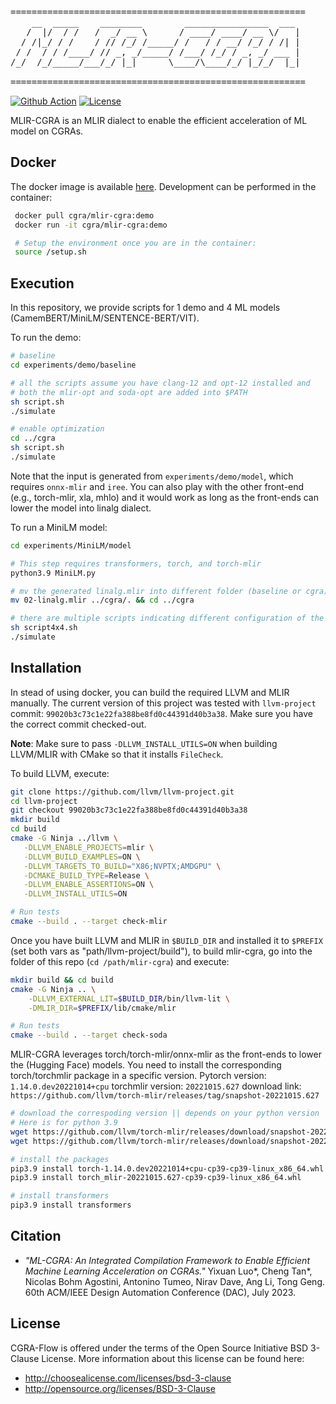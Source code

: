 <pre>
========================================================
    __  _____    ________        ________________  ___ 
   /  |/  / /   /  _/ __ \      / ____/ ____/ __ \/   |
  / /|_/ / /    / // /_/ /_____/ /   / / __/ /_/ / /| |
 / /  / / /____/ // _, _/_____/ /___/ /_/ / _, _/ ___ |
/_/  /_/_____/___/_/ |_|      \____/\____/_/ |_/_/  |_|
                                                       
========================================================
</pre>
[![Github Action](https://github.com/tancheng/mlir-cgra/actions/workflows/main.yml/badge.svg)](https://github.com/tancheng/mlir-cgra/actions/workflows/main.yml)
[![License](https://img.shields.io/badge/License-BSD_3--Clause-blue.svg)](https://opensource.org/licenses/BSD-3-Clause)

MLIR-CGRA is an MLIR dialect to enable the efficient acceleration of ML model on CGRAs.


Docker
--------------------------------------------------------
The docker image is available [here](https://hub.docker.com/repository/docker/cgra/mlir-cgra/general). Development can be performed in the container:
```sh
 docker pull cgra/mlir-cgra:demo
 docker run -it cgra/mlir-cgra:demo

 # Setup the environment once you are in the container:
 source /setup.sh
```


Execution
--------------------------------------------------------
In this repository, we provide scripts for 1 demo and 4 ML models (CamemBERT/MiniLM/SENTENCE-BERT/VIT).

To run the demo:

```sh
# baseline
cd experiments/demo/baseline

# all the scripts assume you have clang-12 and opt-12 installed and
# both the mlir-opt and soda-opt are added into $PATH
sh script.sh
./simulate

# enable optimization
cd ../cgra
sh script.sh
./simulate
```
Note that the input is generated from `experiments/demo/model`, which requires `onnx-mlir` and `iree`. You can also play with the other front-end (e.g., torch-mlir, xla, mhlo) and it would work as long as the front-ends can lower the model into linalg dialect.

To run a MiniLM model:

```sh
cd experiments/MiniLM/model

# This step requires transformers, torch, and torch-mlir
python3.9 MiniLM.py

# mv the generated linalg.mlir into different folder (baseline or cgra) for evaluation
mv 02-linalg.mlir ../cgra/. && cd ../cgra

# there are multiple scripts indicating different configuration of the target CGRAs
sh script4x4.sh
./simulate
```


Installation
--------------------------------------------------------
In stead of using docker, you can build the required LLVM and MLIR manually. The current version of this project was tested with `llvm-project` commit:
`99020b3c73c1e22fa388be8fd0c44391d40b3a38`. Make sure you have the correct commit checked-out.

**Note**: Make sure to pass `-DLLVM_INSTALL_UTILS=ON` when building LLVM/MLIR with CMake so that it installs `FileCheck`.

To build LLVM, execute:
```sh
git clone https://github.com/llvm/llvm-project.git
cd llvm-project
git checkout 99020b3c73c1e22fa388be8fd0c44391d40b3a38
mkdir build
cd build
cmake -G Ninja ../llvm \
   -DLLVM_ENABLE_PROJECTS=mlir \
   -DLLVM_BUILD_EXAMPLES=ON \
   -DLLVM_TARGETS_TO_BUILD="X86;NVPTX;AMDGPU" \
   -DCMAKE_BUILD_TYPE=Release \
   -DLLVM_ENABLE_ASSERTIONS=ON \
   -DLLVM_INSTALL_UTILS=ON

# Run tests
cmake --build . --target check-mlir
```

Once you have built LLVM and MLIR in `$BUILD_DIR` and
installed it to `$PREFIX` (set both vars as "path/llvm-project/build"), to build mlir-cgra, go into the folder of this repo (`cd /path/mlir-cgra`) and execute:

```sh
mkdir build && cd build
cmake -G Ninja .. \
    -DLLVM_EXTERNAL_LIT=$BUILD_DIR/bin/llvm-lit \
    -DMLIR_DIR=$PREFIX/lib/cmake/mlir

# Run tests
cmake --build . --target check-soda
```

MLIR-CGRA leverages torch/torch-mlir/onnx-mlir as the front-ends to lower the (Hugging Face) models. You need to install the corresponding torch/torchmlir package in a specific version.
Pytorch version: `1.14.0.dev20221014+cpu`
torchmlir version: `20221015.627`
download link: `https://github.com/llvm/torch-mlir/releases/tag/snapshot-20221015.627`

```sh
# download the correspoding version || depends on your python version
# Here is for python 3.9
wget https://github.com/llvm/torch-mlir/releases/download/snapshot-20221015.627/torch-1.14.0.dev20221014+cpu-cp39-cp39-linux_x86_64.whl
wget https://github.com/llvm/torch-mlir/releases/download/snapshot-20221015.627/torch_mlir-20221015.627-cp39-cp39-linux_x86_64.whl

# install the packages
pip3.9 install torch-1.14.0.dev20221014+cpu-cp39-cp39-linux_x86_64.whl
pip3.9 install torch_mlir-20221015.627-cp39-cp39-linux_x86_64.whl

# install transformers
pip3.9 install transformers
```


Citation
--------------------------------------------------------------------------
- _"ML-CGRA: An Integrated Compilation Framework to Enable Efficient Machine Learning Acceleration on CGRAs."_ Yixuan Luo*, Cheng Tan*, Nicolas Bohm Agostini, Antonino Tumeo, Nirav Dave, Ang Li, Tong Geng. 60th ACM/IEEE Design Automation Conference (DAC), July 2023.


License
--------------------------------------------------------------------------

CGRA-Flow is offered under the terms of the Open Source Initiative BSD 3-Clause License. More information about this license can be found here:

  - http://choosealicense.com/licenses/bsd-3-clause
  - http://opensource.org/licenses/BSD-3-Clause

